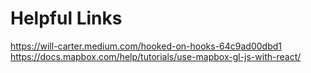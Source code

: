 # Helpful Links

https://will-carter.medium.com/hooked-on-hooks-64c9ad00dbd1
https://docs.mapbox.com/help/tutorials/use-mapbox-gl-js-with-react/
